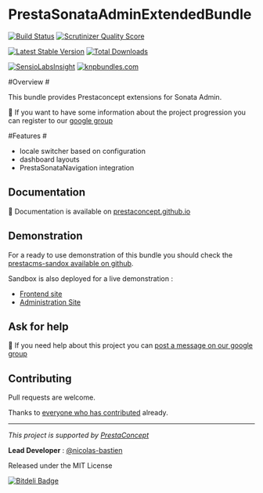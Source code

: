 PrestaSonataAdminExtendedBundle
===============================

[![Build Status](https://secure.travis-ci.org/prestaconcept/PrestaSonataAdminExtendedBundle.png?branch=master)](http://travis-ci.org/prestaconcept/PrestaSonataAdminExtendedBundle)
[![Scrutinizer Quality Score](https://scrutinizer-ci.com/g/prestaconcept/PrestaSonataAdminExtendedBundle/badges/quality-score.png?s=fdbe18e09e866427bfb9c37268372cd9611b6607)](https://scrutinizer-ci.com/g/prestaconcept/PrestaSonataAdminExtendedBundle/)

[![Latest Stable Version](https://poser.pugx.org/presta/sonata-admin-extended-bundle/v/stable.png)](https://packagist.org/packages/presta/sonata-admin-extended-bundle)
[![Total Downloads](https://poser.pugx.org/presta/sonata-admin-extended-bundle/downloads.png)](https://packagist.org/packages/presta/sonata-admin-extended-bundle)

[![SensioLabsInsight](https://insight.sensiolabs.com/projects/21a9c095-6aff-4661-82a3-4b3b6f36f5e3/big.png)](https://insight.sensiolabs.com/projects/21a9c095-6aff-4661-82a3-4b3b6f36f5e3)
[![knpbundles.com](http://knpbundles.com/prestaconcept/PrestaSonataAdminExtendedBundle/badge)](http://knpbundles.com/prestaconcept/PrestaSonataAdminExtendedBundle)

#Overview #

This bundle provides Prestaconcept extensions for Sonata Admin.

:speech_balloon: If you want to have some information about the project progression you can register to our [google group][3]


#Features #

- locale switcher based on configuration
- dashboard layouts
- PrestaSonataNavigation integration

## Documentation ##

:book: Documentation is available on [prestaconcept.github.io][4]

## Demonstration ##

For a ready to use demonstration of this bundle you should check the [prestacms-sandox available on github][2].

Sandbox is also deployed for a live demonstration :

-   [Frontend site][5]
-   [Administration Site][6]


## Ask for help ##

:speech_balloon: If you need help about this project you can [post a message on our google group][3]

## Contributing

Pull requests are welcome.


Thanks to
[everyone who has contributed](https://github.com/prestaconcept/PrestaSonataAdminExtendedBundle/graphs/contributors) already.

---

*This project is supported by [PrestaConcept](http://www.prestaconcept.net)*

**Lead Developer** : [@nicolas-bastien](https://github.com/nicolas-bastien)

Released under the MIT License


[2]: https://github.com/prestaconcept/prestacms-sandbox
[3]: https://groups.google.com/forum/?hl=fr&fromgroups#!forum/prestacms-devs
[4]: http://prestaconcept.github.io/presta-sonata-admin-extended/
[5]: http://sandbox.prestacms.com/
[6]: http://sandbox.prestacms.com/admin



[![Bitdeli Badge](https://d2weczhvl823v0.cloudfront.net/prestaconcept/prestasonataadminextendedbundle/trend.png)](https://bitdeli.com/free "Bitdeli Badge")

